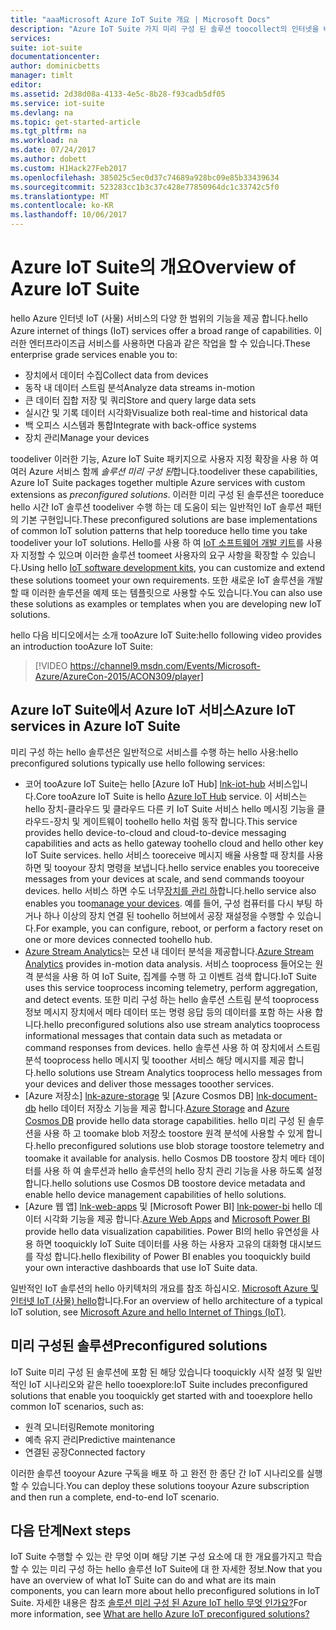 ```yaml
---
title: "aaaMicrosoft Azure IoT Suite 개요 | Microsoft Docs"
description: "Azure IoT Suite 가지 미리 구성 된 솔루션 toocollect의 인터넷을 배달 하는 방법의 개요를 분석 및 데이터를 저장, 시각화를 제공 및 다른 시스템과 통합 합니다."
services: 
suite: iot-suite
documentationcenter: 
author: dominicbetts
manager: timlt
editor: 
ms.assetid: 2d38d08a-4133-4e5c-8b28-f93cadb5df05
ms.service: iot-suite
ms.devlang: na
ms.topic: get-started-article
ms.tgt_pltfrm: na
ms.workload: na
ms.date: 07/24/2017
ms.author: dobett
ms.custom: H1Hack27Feb2017
ms.openlocfilehash: 385025c5ec0d37c74689a928bc09e85b33439634
ms.sourcegitcommit: 523283cc1b3c37c428e77850964dc1c33742c5f0
ms.translationtype: MT
ms.contentlocale: ko-KR
ms.lasthandoff: 10/06/2017
---
```

# <a name="overview-of-azure-iot-suite"></a><span data-ttu-id="89739-103">Azure IoT Suite의 개요</span><span class="sxs-lookup"><span data-stu-id="89739-103">Overview of Azure IoT Suite</span></span>

<span data-ttu-id="89739-104">hello Azure 인터넷 IoT (사물) 서비스의 다양 한 범위의 기능을 제공 합니다.</span><span class="sxs-lookup"><span data-stu-id="89739-104">hello Azure internet of things (IoT) services offer a broad range of capabilities.</span></span> <span data-ttu-id="89739-105">이러한 엔터프라이즈급 서비스를 사용하면 다음과 같은 작업을 할 수 있습니다.</span><span class="sxs-lookup"><span data-stu-id="89739-105">These enterprise grade services enable you to:</span></span>

* <span data-ttu-id="89739-106">장치에서 데이터 수집</span><span class="sxs-lookup"><span data-stu-id="89739-106">Collect data from devices</span></span>
* <span data-ttu-id="89739-107">동작 내 데이터 스트림 분석</span><span class="sxs-lookup"><span data-stu-id="89739-107">Analyze data streams in-motion</span></span>
* <span data-ttu-id="89739-108">큰 데이터 집합 저장 및 쿼리</span><span class="sxs-lookup"><span data-stu-id="89739-108">Store and query large data sets</span></span>
* <span data-ttu-id="89739-109">실시간 및 기록 데이터 시각화</span><span class="sxs-lookup"><span data-stu-id="89739-109">Visualize both real-time and historical data</span></span>
* <span data-ttu-id="89739-110">백 오피스 시스템과 통합</span><span class="sxs-lookup"><span data-stu-id="89739-110">Integrate with back-office systems</span></span>
* <span data-ttu-id="89739-111">장치 관리</span><span class="sxs-lookup"><span data-stu-id="89739-111">Manage your devices</span></span>

<span data-ttu-id="89739-112">toodeliver 이러한 기능, Azure IoT Suite 패키지으로 사용자 지정 확장을 사용 하 여 여러 Azure 서비스 함께 *솔루션 미리 구성 된*합니다.</span><span class="sxs-lookup"><span data-stu-id="89739-112">toodeliver these capabilities, Azure IoT Suite packages together multiple Azure services with custom extensions as *preconfigured solutions*.</span></span> <span data-ttu-id="89739-113">이러한 미리 구성 된 솔루션은 tooreduce hello 시간 IoT 솔루션 toodeliver 수행 하는 데 도움이 되는 일반적인 IoT 솔루션 패턴의 기본 구현입니다.</span><span class="sxs-lookup"><span data-stu-id="89739-113">These preconfigured solutions are base implementations of common IoT solution patterns that help tooreduce hello time you take toodeliver your IoT solutions.</span></span> <span data-ttu-id="89739-114">Hello를 사용 하 여 [IoT 소프트웨어 개발 키트][lnk-sdks]를 사용자 지정할 수 있으며 이러한 솔루션 toomeet 사용자의 요구 사항을 확장할 수 있습니다.</span><span class="sxs-lookup"><span data-stu-id="89739-114">Using hello [IoT software development kits][lnk-sdks], you can customize and extend these solutions toomeet your own requirements.</span></span> <span data-ttu-id="89739-115">또한 새로운 IoT 솔루션을 개발할 때 이러한 솔루션을 예제 또는 템플릿으로 사용할 수도 있습니다.</span><span class="sxs-lookup"><span data-stu-id="89739-115">You can also use these solutions as examples or templates when you are developing new IoT solutions.</span></span>

<span data-ttu-id="89739-116">hello 다음 비디오에서는 소개 tooAzure IoT Suite:</span><span class="sxs-lookup"><span data-stu-id="89739-116">hello following video provides an introduction tooAzure IoT Suite:</span></span>

> [!VIDEO https://channel9.msdn.com/Events/Microsoft-Azure/AzureCon-2015/ACON309/player]
> 
> 

## <a name="azure-iot-services-in-azure-iot-suite"></a><span data-ttu-id="89739-117">Azure IoT Suite에서 Azure IoT 서비스</span><span class="sxs-lookup"><span data-stu-id="89739-117">Azure IoT services in Azure IoT Suite</span></span>
<span data-ttu-id="89739-118">미리 구성 하는 hello 솔루션은 일반적으로 서비스를 수행 하는 hello 사용:</span><span class="sxs-lookup"><span data-stu-id="89739-118">hello preconfigured solutions typically use hello following services:</span></span>

* <span data-ttu-id="89739-119">코어 tooAzure IoT Suite는 hello [Azure IoT Hub] [ lnk-iot-hub] 서비스입니다.</span><span class="sxs-lookup"><span data-stu-id="89739-119">Core tooAzure IoT Suite is hello [Azure IoT Hub][lnk-iot-hub] service.</span></span> <span data-ttu-id="89739-120">이 서비스는 hello 장치-클라우드 및 클라우드 다른 키 IoT Suite 서비스 hello 메시징 기능을 클라우드-장치 및 게이트웨이 toohello hello 처럼 동작 합니다.</span><span class="sxs-lookup"><span data-stu-id="89739-120">This service provides hello device-to-cloud and cloud-to-device messaging capabilities and acts as hello gateway toohello cloud and hello other key IoT Suite services.</span></span> <span data-ttu-id="89739-121">hello 서비스 tooreceive 메시지 배율 사용할 때 장치를 사용 하면 및 tooyour 장치 명령을 보냅니다.</span><span class="sxs-lookup"><span data-stu-id="89739-121">hello service enables you tooreceive messages from your devices at scale, and send commands tooyour devices.</span></span> <span data-ttu-id="89739-122">hello 서비스 하면 수도 너무[장치를 관리 하][lnk-device-management]합니다.</span><span class="sxs-lookup"><span data-stu-id="89739-122">hello service also enables you too[manage your devices][lnk-device-management].</span></span> <span data-ttu-id="89739-123">예를 들어, 구성 컴퓨터를 다시 부팅 하거나 하나 이상의 장치 연결 된 toohello 허브에서 공장 재설정을 수행할 수 있습니다.</span><span class="sxs-lookup"><span data-stu-id="89739-123">For example, you can configure, reboot, or perform a factory reset on one or more devices connected toohello hub.</span></span>
* <span data-ttu-id="89739-124">[Azure Stream Analytics][lnk-asa]는 모션 내 데이터 분석을 제공합니다.</span><span class="sxs-lookup"><span data-stu-id="89739-124">[Azure Stream Analytics][lnk-asa] provides in-motion data analysis.</span></span> <span data-ttu-id="89739-125">서비스 tooprocess 들어오는 원격 분석을 사용 하 여 IoT Suite, 집계를 수행 하 고 이벤트 검색 합니다.</span><span class="sxs-lookup"><span data-stu-id="89739-125">IoT Suite uses this service tooprocess incoming telemetry, perform aggregation, and detect events.</span></span> <span data-ttu-id="89739-126">또한 미리 구성 하는 hello 솔루션 스트림 분석 tooprocess 정보 메시지 장치에서 메타 데이터 또는 명령 응답 등의 데이터를 포함 하는 사용 합니다.</span><span class="sxs-lookup"><span data-stu-id="89739-126">hello preconfigured solutions also use stream analytics tooprocess informational messages that contain data such as metadata or command responses from devices.</span></span> <span data-ttu-id="89739-127">hello 솔루션 사용 하 여 장치에서 스트림 분석 tooprocess hello 메시지 및 tooother 서비스 해당 메시지를 제공 합니다.</span><span class="sxs-lookup"><span data-stu-id="89739-127">hello solutions use Stream Analytics tooprocess hello messages from your devices and deliver those messages tooother services.</span></span>
* <span data-ttu-id="89739-128">[Azure 저장소] [ lnk-azure-storage] 및 [Azure Cosmos DB] [ lnk-document-db] hello 데이터 저장소 기능을 제공 합니다.</span><span class="sxs-lookup"><span data-stu-id="89739-128">[Azure Storage][lnk-azure-storage] and [Azure Cosmos DB][lnk-document-db] provide hello data storage capabilities.</span></span> <span data-ttu-id="89739-129">hello 미리 구성 된 솔루션을 사용 하 고 toomake blob 저장소 toostore 원격 분석에 사용할 수 있게 합니다.</span><span class="sxs-lookup"><span data-stu-id="89739-129">hello preconfigured solutions use blob storage toostore telemetry and toomake it available for analysis.</span></span> <span data-ttu-id="89739-130">hello Cosmos DB toostore 장치 메타 데이터를 사용 하 여 솔루션과 hello 솔루션의 hello 장치 관리 기능을 사용 하도록 설정 합니다.</span><span class="sxs-lookup"><span data-stu-id="89739-130">hello solutions use Cosmos DB toostore device metadata and enable hello device management capabilities of hello solutions.</span></span>
* <span data-ttu-id="89739-131">[Azure 웹 앱] [ lnk-web-apps] 및 [Microsoft Power BI] [ lnk-power-bi] hello 데이터 시각화 기능을 제공 합니다.</span><span class="sxs-lookup"><span data-stu-id="89739-131">[Azure Web Apps][lnk-web-apps] and [Microsoft Power BI][lnk-power-bi] provide hello data visualization capabilities.</span></span> <span data-ttu-id="89739-132">Power BI의 hello 유연성을 사용 하면 tooquickly IoT Suite 데이터를 사용 하는 사용자 고유의 대화형 대시보드를 작성 합니다.</span><span class="sxs-lookup"><span data-stu-id="89739-132">hello flexibility of Power BI enables you tooquickly build your own interactive dashboards that use IoT Suite data.</span></span>

<span data-ttu-id="89739-133">일반적인 IoT 솔루션의 hello 아키텍처의 개요를 참조 하십시오. [Microsoft Azure 및 인터넷 IoT (사물) hello][iot-suite-what-is-azure-iot]합니다.</span><span class="sxs-lookup"><span data-stu-id="89739-133">For an overview of hello architecture of a typical IoT solution, see [Microsoft Azure and hello Internet of Things (IoT)][iot-suite-what-is-azure-iot].</span></span>

## <a name="preconfigured-solutions"></a><span data-ttu-id="89739-134">미리 구성된 솔루션</span><span class="sxs-lookup"><span data-stu-id="89739-134">Preconfigured solutions</span></span>

<span data-ttu-id="89739-135">IoT Suite 미리 구성 된 솔루션에 포함 된 해당 있습니다 tooquickly 시작 설정 및 일반적인 IoT 시나리오와 같은 hello tooexplore:</span><span class="sxs-lookup"><span data-stu-id="89739-135">IoT Suite includes preconfigured solutions that enable you tooquickly get started with and tooexplore hello common IoT scenarios, such as:</span></span>

* <span data-ttu-id="89739-136">원격 모니터링</span><span class="sxs-lookup"><span data-stu-id="89739-136">Remote monitoring</span></span>
* <span data-ttu-id="89739-137">예측 유지 관리</span><span class="sxs-lookup"><span data-stu-id="89739-137">Predictive maintenance</span></span>
* <span data-ttu-id="89739-138">연결된 공장</span><span class="sxs-lookup"><span data-stu-id="89739-138">Connected factory</span></span>

<span data-ttu-id="89739-139">이러한 솔루션 tooyour Azure 구독을 배포 하 고 완전 한 종단 간 IoT 시나리오를 실행할 수 있습니다.</span><span class="sxs-lookup"><span data-stu-id="89739-139">You can deploy these solutions tooyour Azure subscription and then run a complete, end-to-end IoT scenario.</span></span>

## <a name="next-steps"></a><span data-ttu-id="89739-140">다음 단계</span><span class="sxs-lookup"><span data-stu-id="89739-140">Next steps</span></span>

<span data-ttu-id="89739-141">IoT Suite 수행할 수 있는 란 무엇 이며 해당 기본 구성 요소에 대 한 개요를가지고 학습할 수 있는 미리 구성 하는 hello 솔루션 IoT Suite에 대 한 자세한 정보.</span><span class="sxs-lookup"><span data-stu-id="89739-141">Now that you have an overview of what IoT Suite can do and what are its main components, you can learn more about hello preconfigured solutions in IoT Suite.</span></span> <span data-ttu-id="89739-142">자세한 내용은 참조 [솔루션 미리 구성 된 Azure IoT hello 무엇 인가요?][lnk-what-are-preconfig]</span><span class="sxs-lookup"><span data-stu-id="89739-142">For more information, see [What are hello Azure IoT preconfigured solutions?][lnk-what-are-preconfig]</span></span>

[lnk-sdks]: https://azure.microsoft.com/documentation/articles/iot-hub-sdks-summary/
[lnk-iot-hub]: https://azure.microsoft.com/documentation/services/iot-hub/
[lnk-asa]: https://azure.microsoft.com/documentation/services/stream-analytics/
[lnk-azure-storage]: https://azure.microsoft.com/documentation/services/storage/
[lnk-document-db]: https://azure.microsoft.com/documentation/services/documentdb/
[lnk-power-bi]: https://powerbi.microsoft.com/
[lnk-web-apps]: https://azure.microsoft.com/documentation/services/app-service/web/
[iot-suite-what-is-azure-iot]: iot-suite-what-is-azure-iot.md
[lnk-what-are-preconfig]: iot-suite-what-are-preconfigured-solutions.md
[lnk-device-management]: ../iot-hub/iot-hub-device-management-overview.md
